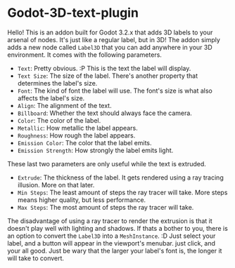 # Godot-3D-text-plugin

Hello! This is an addon built for Godot 3.2.x that adds 3D labels to your arsenal of nodes. It's just like a regular label, but in 3D!
The addon simply adds a new node called `Label3D` that you can add anywhere in your 3D environment. It comes with the following parameters.

- `Text`: Pretty obvious. :P This is the text the label will display.
- `Text Size`: The size of the label. There's another property that determines the label's size.
- `Font`: The kind of font the label will use. The font's size is what also affects the label's size.
- `Align`: The alignment of the text.
- `Billboard`: Whether the text should always face the camera.
- `Color`: The color of the label.
- `Metallic`: How metallic the label appears.
- `Roughness`: How rough the label appears.
- `Emission Color`: The color that the label emits.
- `Emission Strength`: How strongly the label emits light.

These last two parameters are only useful while the text is extruded.

- `Extrude`: The thickness of the label. It gets rendered using a ray tracing illusion. More on that later.
- `Min Steps`: The least amount of steps the ray tracer will take. More steps means higher quality, but less performance.
- `Max Steps`: The most amount of steps the ray tracer will take.

The disadvantage of using a ray tracer to render the extrusion is that it doesn't play well with lighting and shadows. If thats a bother to you, there is an option to convert the `Label3D` into a `MeshInstance`. :D Just select your label, and a button will appear in the viewport's menubar. just click, and your all good. Just be wary that the larger your label's font is, the longer it will take to convert.
